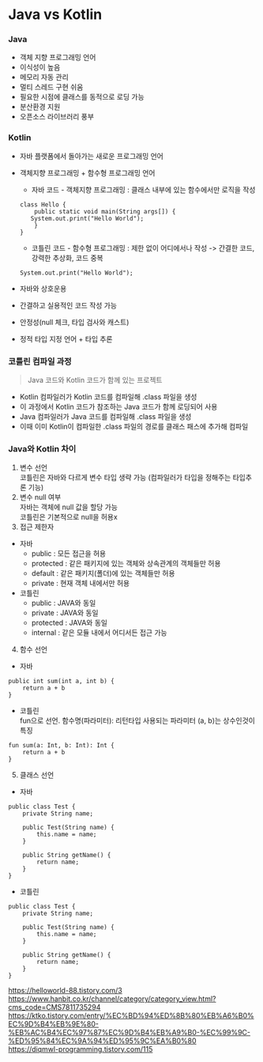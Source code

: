 # Java vs Kotlin

### Java
- 객체 지향 프로그래밍 언어
- 이식성이 높음
- 메모리 자동 관리
- 멀티 스레드 구현 쉬움
- 필요한 시점에 클래스를 동적으로 로딩 가능
- 분산환경 지원
- 오픈소스 라이브러리 풍부

### Kotlin
- 자바 플랫폼에서 돌아가는 새로운 프로그래밍 언어
- 객체지향 프로그래밍 + 함수형 프로그래밍 언어

    - 자바 코드 - 객체지향 프로그래밍 : 클래스 내부에 있는 함수에서만 로직을 작성
    ```
    class Hello {
        public static void main(String args[]) {
       System.out.print("Hello World");
        }
    }
    ```
    - 코틀린 코드 - 함수형 프로그래밍 : 제한 없이 어디에서나 작성 -> 간결한 코드, 강력한 추상화, 코드 중복
    ```
    System.out.print("Hello World");
    ```
- 자바와 상호운용
- 간결하고 실용적인 코드 작성 가능
- 안정성(null 체크, 타입 검사와 캐스트)
- 정적 타입 지정 언어 + 타입 추론

### 코틀린 컴파일 과정
> Java 코드와 Kotlin 코드가 함께 있는 프로젝트


- Kotlin 컴파일러가 Kotlin 코드를 컴파일해 .class 파일을 생성
- 이 과정에서 Kotlin 코드가 참조하는 Java 코드가 함께 로딩되어 사용
- Java 컴파일러가 Java 코드를 컴파일해 .class 파일을 생성
- 이때 이미 Kotlin이 컴파일한 .class 파일의 경로를 클래스 패스에 추가해 컴파일

### Java와 Kotlin 차이
1. 변수 선언 </br>
코틀린은 자바와 다르게 변수 타입 생략 가능 (컴파일러가 타입을 정해주는 타입추론 기능)
2. 변수 null 여부</br>
자바는 객체에 null 값을 할당 가능  </br>
코틀린은 기본적으로 null을 허용x
3. 접근 제한자
- 자바
    - public    : 모든 접근을 허용
    - protected : 같은 패키지에 있는 객체와 상속관계의 객체들만 허용
    - default   : 같은 패키지(폴더)에 있는 객체들만 허용
    - private   : 현재 객체 내에서만 허용
- 코틀린 
    - public		: JAVA와 동일
    - private		: JAVA와 동일
    - protected	: JAVA와 동일
    - internal	: 같은 모듈 내에서 어디서든 접근 가능
4. 함수 선언
- 자바 </br>
```
public int sum(int a, int b) {
	return a + b
}
```
- 코틀린 </br>
fun으로 선언. 함수명(파라미터): 리턴타입
사용되는 파라미터 (a, b)는 상수인것이 특징
```
fun sum(a: Int, b: Int): Int {
    return a + b
}
```
5. 클래스 선언
- 자바
```
public class Test {
    private String name;

    public Test(String name) {
        this.name = name;
    }
    
    public String getName() {
    	return name;
    }
}
```
- 코틀린
```
public class Test {
    private String name;

    public Test(String name) {
        this.name = name;
    }
    
    public String getName() {
    	return name;
    }
}
```
https://helloworld-88.tistory.com/3</br>
https://www.hanbit.co.kr/channel/category/category_view.html?cms_code=CMS7811735294</br>
https://ktko.tistory.com/entry/%EC%BD%94%ED%8B%80%EB%A6%B0%EC%9D%B4%EB%9E%80-%EB%AC%B4%EC%97%87%EC%9D%B4%EB%A9%B0-%EC%99%9C-%ED%95%84%EC%9A%94%ED%95%9C%EA%B0%80 </br>
https://diqmwl-programming.tistory.com/115
 